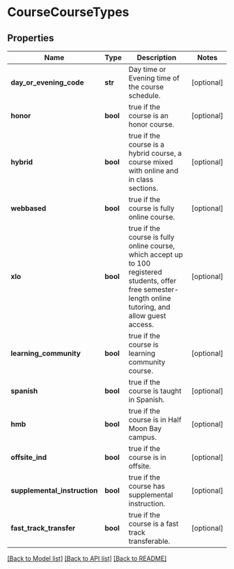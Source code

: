 # CourseCourseTypes

## Properties
Name | Type | Description | Notes
------------ | ------------- | ------------- | -------------
**day_or_evening_code** | **str** | Day time or Evening time of the course schedule. | [optional] 
**honor** | **bool** | true if the course is an honor course. | [optional] 
**hybrid** | **bool** | true if the course is a hybrid course, a course mixed with online and in class sections. | [optional] 
**webbased** | **bool** | true if the course is fully online course. | [optional] 
**xlo** | **bool** | true if the course is fully online course, which accept up to 100 registered students, offer free semester-length online tutoring, and allow guest access. | [optional] 
**learning_community** | **bool** | true if the course is learning community course. | [optional] 
**spanish** | **bool** | true if the course is taught in Spanish. | [optional] 
**hmb** | **bool** | true if the course is in Half Moon Bay campus. | [optional] 
**offsite_ind** | **bool** | true if the course is in offsite. | [optional] 
**supplemental_instruction** | **bool** | true if the course has supplemental instruction. | [optional] 
**fast_track_transfer** | **bool** | true if the course is a fast track transferable. | [optional] 

[[Back to Model list]](../README.md#documentation-for-models) [[Back to API list]](../README.md#documentation-for-api-endpoints) [[Back to README]](../README.md)

